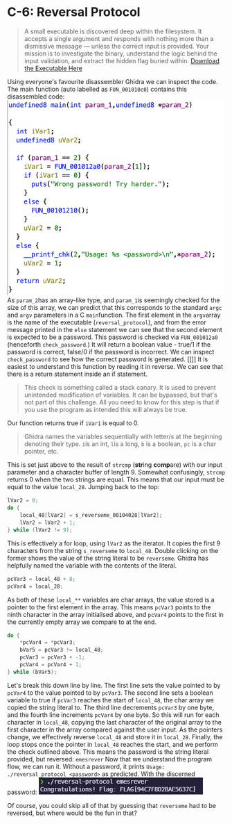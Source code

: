 # C-6: Reversal Protocol
>A small executable is discovered deep within the filesystem. It accepts a single argument and responds with nothing more than a dismissive message — unless the correct input is provided. Your mission is to investigate the binary, understand the logic behind the input validation, and extract the hidden flag buried within. [Download the Executable Here](reversal_protocol)

Using everyone's favourite disassembler Ghidra we can inspect the code.
The main function (auto labelled as `FUN_001010c0`) contains this disassembled code: 
![A screenshot of the disassembled main function](main.png)
As `param_2`has an array-like type, and `param_1`is seemingly checked for the size of this array, we can predict that this corresponds to the standard `argc` and `argv` parameters in a C `main`function.
The first element in the `argv`array is the name of the executable (`reversal_protocol`), and from the error message printed in the `else` statement we can see that the second element is expected to be a password. This password is checked via `FUN_001012a0` (henceforth `check_password`.) It will return a boolean value - true/1 if the password is correct, false/0 if the password is incorrect.
We can inspect `check_password` to see how the correct password is generated.
[[]]
It is easiest to understand this function by reading it in reverse. We can see that there is a return statement inside an if statement.
> This check is something called a stack canary. It is used to prevent unintended modification of variables. It can be bypassed, but that's not part of this challenge. All you need to know for this step is that if you use the program as intended this will always be true.

Our function returns true if `iVar1` is equal to 0.
> Ghidra names the variables sequentially with letter/s at the beginning denoting their type. `i`is an int, `l`is a long, `b` is a boolean, `pc` is a char pointer, etc.

This is set just above to the result of `strcmp` (**str**ing **c**o**mp**are) with our input parameter and a character buffer of length 9. Somewhat confusingly, `strcmp` returns 0 when the two strings are equal. This means that our input must be equal to the value `local_28`.
Jumping back to the top:
```c
lVar2 = 0;
do {
	local_48[lVar2] = s_reverseme_00104028[lVar2];
	lVar2 = lVar2 + 1;
} while (lVar2 != 9);
```
This is effectively a for loop, using `lVar2` as the iterator. It copies the first 9 characters from the string `s_reverseme` to `local_48`. Double clicking on the former shows the value of the string literal to be `reverseme`. Ghidra has helpfully named the variable with the contents of the literal.
```c
pcVar3 = local_48 + 8;
pcVar4 = local_28;
```
As both of these `local_**` variables are char arrays, the value stored is a pointer to the first element in the array. This means `pcVar3` points to the ninth character in the array initialised above, and `pcVar4` points to the first in the currently empty array we compare to at the end.
```c
do {
	*pcVar4 = *pcVar3;
	bVar5 = pcVar3 != local_48;
	pcVar3 = pcVar3 + -1;
	pcVar4 = pcVar4 + 1;
} while (bVar5);
```
Let's break this down line by line.
The first line sets the value pointed to by `pcVar4` to the value pointed to by `pcVar3`.
The second line sets a boolean variable to true if `pcVar3` reaches the start of `local_48`, the char array we copied the string literal to.
The third line decrements `pcVar3` by one byte, and the fourth line increments `pcVar4` by one byte.
So this will run for each character in `local_48`, copying the last character of the original array to the first character in the array compared against the user input. As the pointers change, we effectively reverse `local_48` and store it in `local_28`.
Finally, the loop stops once the pointer in `local_48` reaches the start, and we perform the check outlined above. This means the password is the string literal provided, but reversed:
`emesrever`
Now that we understand the program flow, we can run it. Without a password, it prints `Usage: ./reversal_protocol <password>` as predicted. With the discerned password:
![A screenshot of running the program with 'emesrever' as the password](solve.png)

Of course, you could skip all of that by guessing that `reverseme` had to be reversed, but where would be the fun in that?